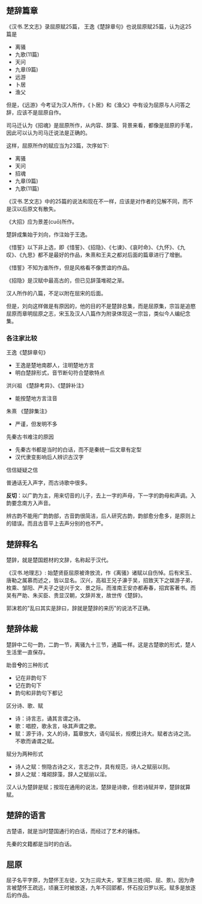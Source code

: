 ## 楚辞篇章

《汉书.艺文志》录屈原赋25篇， 王逸《楚辞章句》也说屈原赋25篇，认为这25篇是

+ 离骚
+ 九歌(11篇)
+ 天问
+ 九章(9篇)
+ 远游
+ 卜居
+ 渔父

但是，《远游》今考证为汉人所作，《卜居》和《渔父》中有设为屈原与人问答之辞，应该不是屈原自作。

司马迁认为《招魂》是屈原所作，从内容、辞藻、背景来看，都像是屈原的手笔，因此可以认为司马迁说法是正确的。

这样，屈原所作的赋应当为23篇，次序如下:

+ 离骚
+ 天问
+ 招魂
+ 九章(9篇)
+ 九歌(11篇)

《汉书.艺文志》中的25篇的说法和现在不一样，应该是对作者的见解不同，而不是汉以后原文有散失。

《大招》应为景差(cuō)所作。



楚辞成集始于刘向，作注始于王逸。

《惜誓》以下非上选，即《惜誓》、《招隐》、《七谏》、《哀时命》、《九怀》、《九叹》、《九思》都不是最好的作品，朱熹和王夫之都对后面的篇章进行了增删。

《惜誓》不知为谁所作，但是风格看不像贾谊的作品。

《招隐》是汉赋中最高古的，但已见辞藻堆砌之渐。

 汉人所作的八篇，不足以附在屈宋的后面。

但是，刘向这样做是有原因的，他的目的不是楚辞总集，而是屈原集，宗旨是追愍屈原而章明屈原之志，宋玉及汉人八篇作为附录体现这一宗旨，类似今人编纪念集。

### 各注家比较

王逸《楚辞章句》

+ 王逸是楚地南郡人，注明楚地方言
+ 明白楚辞形式，音节断句符合楚歌特点

洪兴祖 《楚辞考异》、《楚辞补注》

+ 能按楚地方言注音

朱熹 《楚辞集注》

+ 严谨，但发明不多



先秦古书难注的原因

+ 先秦古书都是当时的白话，而不是秦统一后文章有定型
+ 汉代隶变影响后人辨识古汉字



信信疑疑之信



普通话无入声字，而古诗歌中很多。

**反切**：以广韵为主，用来切音的儿子，去上一字的声母，下一字的韵母和声调。入韵要念南方入声音。

辨古韵不能用广韵韵部，古音韵很简洁，后人研究古韵，韵部愈分愈多，是原则上的错误。而且古音平上去声分别的也不严。



## 楚辞释名

楚辞，就是楚国题材的文辞，名称起于汉代。

《汉书.地理志》: 始楚贤臣屈原被谗放流，作《离骚》诸赋以自伤悼。后有宋玉、唐勒之属慕而述之，皆以显名。汉兴，高祖王兄子濞于吴，招致天下之娱游子弟，枚乘、邹阳、严夫子之徒兴于文、景之际。而淮南王安亦都寿春，招宾客著书。而吴有严助、朱买臣、贵显汉朝，文辞并发，故世传《楚辞》。

郭沫若的"乱曰其实是辞曰，辞就是楚辞的来历"的说法不正确。



## 楚辞体裁

楚辞中二句一韵，二韵一节，离骚九十三节，通篇一样。这是古楚歌的形式，楚人生活里一直保存。

助音**兮**的三种形式

+ 记在非韵句下
+ 记在韵句下
+ 韵句和非韵句下都记



区分诗、歌、赋

+ 诗：诗言志，诵其言谓之诗。
+ 歌：唱腔，歌永言，咏其声谓之歌。
+ 赋：源于诗，文人的诗，篇章放大，语句延长，规模比诗大。赋者古诗之流。不歌而诵谓之赋。

赋分为两种形式

+ 诗人之赋：恻隐古诗之义，言志之作，具有规范，诗人之赋丽以则。
+ 辞人之赋：堆砌辞藻，辞人之赋丽以淫。

汉人认为楚辞是赋；按现在通用的说法，楚辞是诗歌，但若诗赋并举，楚辞就算赋。



## 楚辞的语言

古楚语，就是当时楚国通行的白话，而经过了艺术的锤炼。

先秦的文籍都是当时的白话。



## 屈原

屈子名平字原，为楚怀王左徒，又为三闾大夫，掌王族三姓(昭、屈、景)。因为谗言被楚怀王疏远，顷襄王时被放逐，九年不回郢都，怀石投汨罗以死。赋多是放逐后的作品。



 